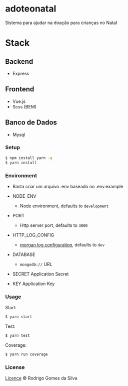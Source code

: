 # adoteonatal
Sistema para ajudar na doação para crianças no Natal

# Stack

## Backend
- Express

## Frontend
- Vue.js
- Scss (BEM)

## Banco de Dados
- Mysql

### Setup
```bash
$ npm install yarn -g
$ yarn install
```
### Environment
* Basta criar um arquivo .env baseado no .env.example

* NODE_ENV
  - Node environment, defaults to `development`
* PORT
  - Http server port, defaults to `3000`
* HTTP_LOG_CONFIG
  - [morgan log configuration](https://github.com/expressjs/morgan#predefined-formats), defaults to `dev`
* DATABASE
  - `mongodb://` URL
* SECRET
  Application Secret
* KEY
  Application Key

### Usage
Start:
```bash
$ yarn start
```
Test:
```bash
$ yarn test
```
Coverage:
```bash
$ yarn run coverage
```

### License

[Licence](https://github.com/rodrigogs/express-seed/blob/master/LICENSE) © Rodrigo Gomes da Silva